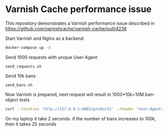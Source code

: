 # Varnish Cache performance issue

This repository demonstrates a Varnish performance issue described in https://github.com/varnishcache/varnish-cache/pull/4236

Start Varnish and Nginx as a backend
```bash
docker-compose up -d
```

Send 1000 requests with unique User-Agent
```
send_requests.sh
```

Send 10k bans
```
send_bans.sh
```

Now Varnish is prepared, next request will result in 1000*10k=10M ban-object tests

```bash
curl --location 'http://127.0.0.1:6081/product2' --header 'User-Agent: test1'
```
On my laptop it take 2 seconds.
if the number of bans increases to 100k, then it takes 25 seconds
